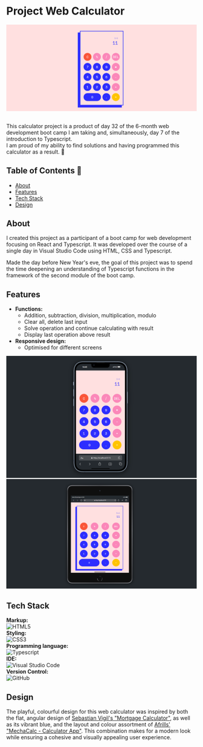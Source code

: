 # Project Web Calculator

<div style="display: flex; justify-content: center;">
  <img src="./img/calc_screen.png" alt="Project Screenshot">
</div>
<br/>
<p>This calculator project is a product of day 32 of the 6-month web development boot camp I am taking and, simultaneously, day 7 of the introduction to Typescript. 
<br/>
I am proud of my ability to find solutions and having programmed this calculator as a result. 🌈</p>

## Table of Contents 📑

- [About](#about)
- [Features](#features)
- [Tech Stack](#tech-stack)
- [Design](#design)

## About

<p>I created this project as a participant of a boot camp for web development focusing on React and Typescript. It was developed over the course of a single day in Visual Studio Code using HTML, CSS and Typescript.</p>

<p>Made the day before New Year's eve, the goal of this project was to spend the time deepening an understanding of Typescript functions in the framework of the second module of the boot camp.</p>

## Features
<ul>
  <li><b>Functions:</b>
  <ul>
    <li>Addition, subtraction, division, multiplication, modulo</li>
    <li>Clear all, delete last input</li>
    <li>Solve operation and continue calculating with result</li>
    <li>Display last operation above result</li>
  </ul>
  </li>
  <li><b>Responsive design:</b>
  <ul>
    <li>Optimised for different screens</li>
  </ul>
  </li>
</ul>

<img src="./img/calc_smartphone.png" alt="Project Screenshot Smartphone">
<img src="./img/calc_tablet.png" alt="Project Screenshot Tablet">

## Tech Stack

**Markup:**  
![HTML5](https://img.shields.io/badge/html5-%23E34F26.svg?style=for-the-badge&logo=html5&logoColor=white)  
**Styling:**  
![CSS3](https://img.shields.io/badge/css3-%231572B6.svg?style=for-the-badge&logo=css3&logoColor=white)  
**Programming language:**  
![Typescript](https://img.shields.io/badge/TypeScript-007ACC?style=for-the-badge&logo=typescript&logoColor=white)  
**IDE:**  
![Visual Studio Code](https://img.shields.io/badge/Visual%20Studio%20Code-0078d7.svg?style=for-the-badge&logo=visual-studio-code&logoColor=white)  
**Version Control:**  
![GitHub](https://img.shields.io/badge/github-%23121011.svg?style=for-the-badge&logo=github&logoColor=white)  


## Design

The playful, colourful design for this web calculator was inspired by both the flat, angular design of <a href="https://dribbble.com/shots/12909522--dailyui-Mortgage-Calculator" title="Sebastian Vigil - Mortgage Calculator">Sebastian Vigil's "Mortgage Calculator"</a>, as well as its vibrant blue, and the layout and colour assortment of <a href="https://dribbble.com/shots/15359416-MechaCalc-Calculator-App" title="Afrills - MechaCalc - Calculator App">Afrills' "MechaCalc - Calculator App"</a>. This combination makes for a modern look while 
ensuring a cohesive and visually appealing user experience.
